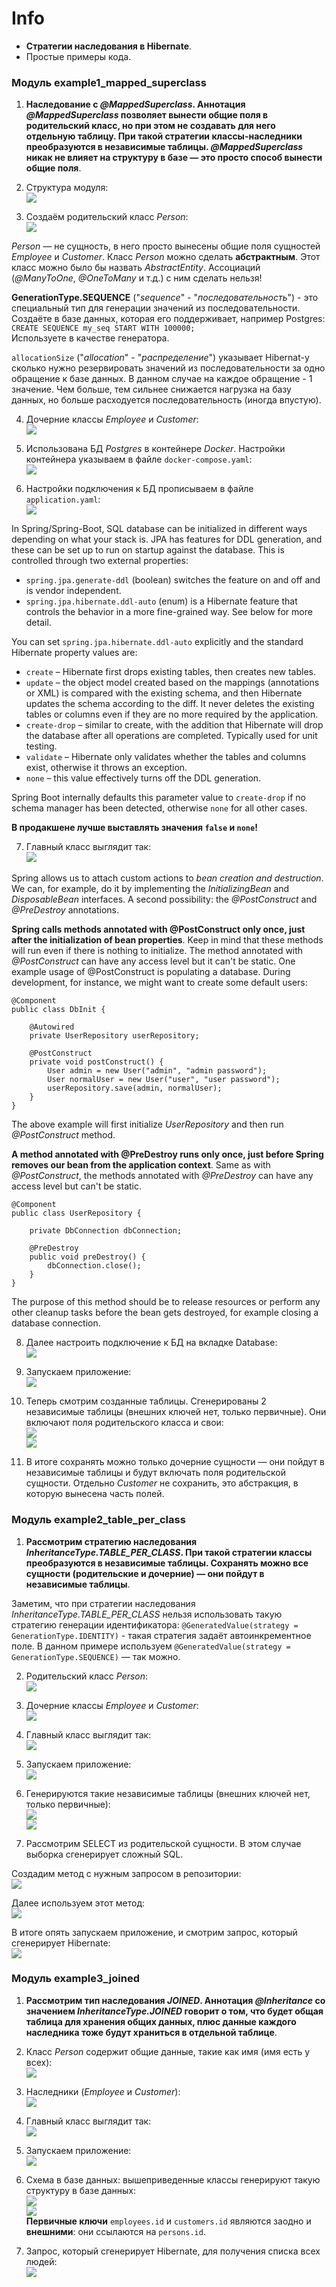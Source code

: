 # Info
- **Стратегии наследования в Hibernate**.
- Простые примеры кода.

### Модуль example1_mapped_superclass
1. **Наследование с _@MappedSuperclass_. Аннотация _@MappedSuperclass_ позволяет вынести общие поля в родительский класс, но при этом
не создавать для него отдельную таблицу. При такой стратегии классы-наследники преобразуются
в независимые таблицы. _@MappedSuperclass_ никак не влияет на структуру в базе — это просто способ
вынести общие поля**.

2. Структура модуля:  
![](https://github.com/aleksey-nsk/inheritance_in_hibernate/blob/master/screenshots/example1/00_structure.png)  

3. Создаём родительский класс _Person_:  
![](https://github.com/aleksey-nsk/inheritance_in_hibernate/blob/master/screenshots/example1/01_parent_class.png)  
   
_Person_ — не сущность, в него просто вынесены общие поля сущностей _Employee_ и _Customer_.
Класс _Person_ можно сделать **абстрактным**. Этот класс можно было бы назвать _AbstractEntity_.
Ассоциаций (_@ManyToOne_, _@OneToMany_ и т.д.) с ним сделать нельзя!

**GenerationType.SEQUENCE** ("_sequence_" - "_последовательность_") - это специальный тип для генерации
значений из последовательности. Создаёте в базе данных, которая его поддерживает, например Postgres:  
`CREATE SEQUENCE my_seq START WITH 100000;`  
Используете в качестве генератора.

`allocationSize` ("_allocation_" - "_распределение_") указывает Hibernat-у сколько нужно резервировать значений
из последовательности за одно обращение к базе данных. В данном случае на каждое обращение - 1 значение. Чем больше,
тем сильнее снижается нагрузка на базу данных, но больше расходуется последовательность (иногда впустую).

4. Дочерние классы _Employee_ и _Customer_:  
![](https://github.com/aleksey-nsk/inheritance_in_hibernate/blob/master/screenshots/example1/02_03_employee_and_customer.png)  

5. Использована БД _Postgres_ в контейнере _Docker_. Настройки контейнера указываем в файле `docker-compose.yaml`:  
![](https://github.com/aleksey-nsk/inheritance_in_hibernate/blob/master/screenshots/example1/04_docker_compose.png)  

6. Настройки подключения к БД прописываем в файле `application.yaml`:  
![](https://github.com/aleksey-nsk/inheritance_in_hibernate/blob/master/screenshots/example1/05_application.png)  

In Spring/Spring-Boot, SQL database can be initialized in different ways depending on what your stack is.
JPA has features for DDL generation, and these can be set up to run on startup against the database.
This is controlled through two external properties:
- `spring.jpa.generate-ddl` (boolean) switches the feature on and off and is vendor independent.
- `spring.jpa.hibernate.ddl-auto` (enum) is a Hibernate feature that controls the behavior
in a more fine-grained way. See below for more detail.

You can set `spring.jpa.hibernate.ddl-auto` explicitly and the standard Hibernate property values are:
- `create` – Hibernate first drops existing tables, then creates new tables.
- `update` – the object model created based on the mappings (annotations or XML) is compared with the existing schema,
and then Hibernate updates the schema according to the diff. It never deletes the existing tables or columns
even if they are no more required by the application.
- `create-drop` – similar to create, with the addition that Hibernate will drop the database after all operations
are completed. Typically used for unit testing.
- `validate` – Hibernate only validates whether the tables and columns exist, otherwise it throws an exception.
- `none` – this value effectively turns off the DDL generation.

Spring Boot internally defaults this parameter value to `create-drop` if no schema manager has been detected,
otherwise `none` for all other cases.

**В продакшене лучше выставлять значения `false` и `none`!**

7. Главный класс выглядит так:  
![](https://github.com/aleksey-nsk/inheritance_in_hibernate/blob/master/screenshots/example1/06_main_class.png)  

Spring allows us to attach custom actions to _bean creation and destruction_. We can, for example, do it
by implementing the _InitializingBean_ and _DisposableBean_ interfaces. A second possibility: the _@PostConstruct_
and _@PreDestroy_ annotations.

**Spring calls methods annotated with @PostConstruct only once, just after the initialization of bean properties**.
Keep in mind that these methods will run even if there is nothing to initialize.
The method annotated with _@PostConstruct_ can have any access level but it can't be static.
One example usage of @PostConstruct is populating a database. During development, for instance,
we might want to create some default users:

    @Component
    public class DbInit {
        
        @Autowired
        private UserRepository userRepository;
    
        @PostConstruct
        private void postConstruct() {
            User admin = new User("admin", "admin password");
            User normalUser = new User("user", "user password");
            userRepository.save(admin, normalUser);
        }
    }

The above example will first initialize _UserRepository_ and then run _@PostConstruct_ method.

**A method annotated with @PreDestroy runs only once, just before Spring removes our bean from the application context**.
Same as with _@PostConstruct_, the methods annotated with _@PreDestroy_ can have any access level but can't be static.

    @Component
    public class UserRepository {
    
        private DbConnection dbConnection;
        
        @PreDestroy
        public void preDestroy() {
            dbConnection.close();
        }
    }

The purpose of this method should be to release resources or perform any other cleanup tasks
before the bean gets destroyed, for example closing a database connection.

8. Далее настроить подключение к БД на вкладке Database:  
![](https://github.com/aleksey-nsk/inheritance_in_hibernate/blob/master/screenshots/example1/07_data_source.png)  

9. Запускаем приложение:  
![](https://github.com/aleksey-nsk/inheritance_in_hibernate/blob/master/screenshots/example1/08_app_running.png)  

10. Теперь смотрим созданные таблицы. Сгенерированы 2 независимые таблицы (внешних ключей нет, только первичные).
Они включают поля родительского класса и свои:  
![](https://github.com/aleksey-nsk/inheritance_in_hibernate/blob/master/screenshots/example1/09_tables_structure.png)  
![](https://github.com/aleksey-nsk/inheritance_in_hibernate/blob/master/screenshots/example1/10_quick_documentation.png)  

11. В итоге сохранять можно только дочерние сущности — они пойдут в независимые таблицы
и будут включать поля родительской сущности. Отдельно _Customer_ не сохранить, это абстракция, в которую
вынесена часть полей.

### Модуль example2_table_per_class
1. **Рассмотрим стратегию наследования _InheritanceType.TABLE_PER_CLASS_. При такой стратегии классы преобразуются
в независимые таблицы. Сохранять можно все сущности (родительские и дочерние) — они пойдут в независимые таблицы**.

Заметим, что при стратегии наследования _InheritanceType.TABLE_PER_CLASS_ нельзя использовать такую стратегию
генерации идентификатора: `@GeneratedValue(strategy = GenerationType.IDENTITY)` - такая стратегия задаёт
автоинкрементное поле. В данном примере используем `@GeneratedValue(strategy = GenerationType.SEQUENCE)` — так можно.

2. Родительский класс _Person_:  
![](https://github.com/aleksey-nsk/inheritance_in_hibernate/blob/master/screenshots/example2/01_class_person.png)  

3. Дочерние классы _Employee_ и _Customer_:  
![](https://github.com/aleksey-nsk/inheritance_in_hibernate/blob/master/screenshots/example2/02_employee_and_customer.png)  

4. Главный класс выглядит так:  
![](https://github.com/aleksey-nsk/inheritance_in_hibernate/blob/master/screenshots/example2/03_main_class.png)  

5. Запускаем приложение:  
![](https://github.com/aleksey-nsk/inheritance_in_hibernate/blob/master/screenshots/example2/04_run.png)  

6. Генерируются такие независимые таблицы (внешних ключей нет, только первичные):  
![](https://github.com/aleksey-nsk/inheritance_in_hibernate/blob/master/screenshots/example2/05_three_tables.png)    
![](https://github.com/aleksey-nsk/inheritance_in_hibernate/blob/master/screenshots/example2/06_tables.png)  

7. Рассмотрим SELECT из родительской сущности. В этом случае выборка сгенерирует сложный SQL.

Создадим метод с нужным запросом в репозитории:  
![](https://github.com/aleksey-nsk/inheritance_in_hibernate/blob/master/screenshots/example2/07_repo.png)  

Далее используем этот метод:  
![](https://github.com/aleksey-nsk/inheritance_in_hibernate/blob/master/screenshots/example2/08_using_select.png)  

В итоге опять запускаем приложение, и смотрим запрос, который сгенерирует Hibernate:  
![](https://github.com/aleksey-nsk/inheritance_in_hibernate/blob/master/screenshots/example2/09_run_and_select.png)  

### Модуль example3_joined
1. **Рассмотрим тип наследования _JOINED_. Аннотация _@Inheritance_ со значением _InheritanceType.JOINED_ говорит
о том, что будет общая таблица для хранения общих данных, плюс данные каждого наследника тоже будут храниться
в отдельной таблице**.

2. Класс _Person_ содержит общие данные, такие как имя (имя есть у всех):  
![](https://github.com/aleksey-nsk/inheritance_in_hibernate/blob/master/screenshots/example3/01_class_person.png)  

3. Наследники (_Employee_ и _Customer_):  
![](https://github.com/aleksey-nsk/inheritance_in_hibernate/blob/master/screenshots/example3/02_classes_employee_and_customer.png)  

4. Главный класс выглядит так:  
![](https://github.com/aleksey-nsk/inheritance_in_hibernate/blob/master/screenshots/example3/03_main_class.png)  

5. Запускаем приложение:  
![](https://github.com/aleksey-nsk/inheritance_in_hibernate/blob/master/screenshots/example3/04_run.png)  

6. Схема в базе данных: вышеприведенные классы генерируют такую структуру в базе данных:  
![](https://github.com/aleksey-nsk/inheritance_in_hibernate/blob/master/screenshots/example3/05_tables.png)  
![](https://github.com/aleksey-nsk/inheritance_in_hibernate/blob/master/screenshots/example3/06_quick_doc.png)  
**Первичные ключи** `employees.id` и `customers.id` являются заодно и **внешними**: они ссылаются на `persons.id`.

7. Запрос, который сгенерирует Hibernate, для получения списка всех людей:  
![](https://github.com/aleksey-nsk/inheritance_in_hibernate/blob/master/screenshots/example3/07_select.png)  
